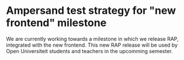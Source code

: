 # Ampersand test strategy for "new frontend" milestone

We are currently working towards a milestone in which we release RAP, integrated with the new frontend.
This new RAP release will be used by Open Universiteit students and teachers in the upcomming semester.

